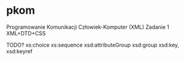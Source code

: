 # pkom
Programowanie Komunikacji Człowiek-Komputer (XML)
Zadanie 1
XML+DTD+CSS

TODO?
xs:choice
xs:sequence
xsd:attributeGroup
xsd:group
xsd:key, xsd:keyref
